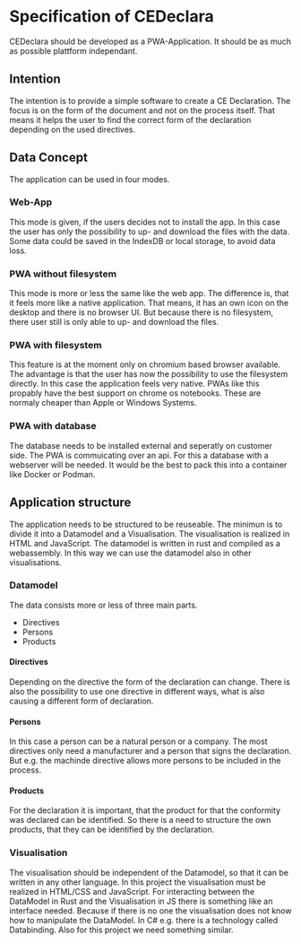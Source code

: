 # Specification of CEDeclara

CEDeclara should be developed as a PWA-Application.
It should be as much as possible plattform independant.  

## Intention

The intention is to provide a simple software to create a CE Declaration.
The focus is on the form of the document and not on the process itself.
That means it helps the user to find the correct form of the declaration depending on the used directives.

## Data Concept

The application can be used in four modes.

### Web-App

This mode is given, if the users decides not to install the app.
In this case the user has only the possibility to up- and download the files with the data.
Some data could be saved in the IndexDB or local storage, to avoid data loss.

### PWA without filesystem

This mode is more or less the same like the web app.
The difference is, that it feels more like a native application.
That means, it has an own icon on the desktop and there is no browser UI.
But because there is no filesystem, there user still is only able to up- and download the files.

### PWA with filesystem

This feature is at the moment only on chromium based browser available.
The advantage is that the user has now the possibility to use the filesystem directly.
In this case the application feels very native.
PWAs like this propably have the best support on chrome os notebooks.
These are normaly cheaper than Apple or Windows Systems.

### PWA with database

The database needs to be installed external and seperatly on customer side.
The PWA is commuicating over an api.
For this a database with a webserver will be needed.
It would be the best to pack this into a container like Docker or Podman.

## Application structure

The application needs to be structured to be reuseable.
The minimun is to divide it into a Datamodel and a Visualisation.
The visualisation is realized in HTML and JavaScript.
The datamodel is written in rust and compiled as a webassembly.
In this way we can use the datamodel also in other visualisations.

### Datamodel

The data consists more or less of three main parts.

- Directives
- Persons
- Products

#### Directives

Depending on the directive the form of the declaration can change.
There is also the possibility to use one directive in different ways, what is also causing a different form of declaration.

#### Persons

In this case a person can be a natural person or a company.
The most directives only need a manufacturer and a person that signs the declaration.
But e.g. the machinde directive allows more persons to be included in the process.

#### Products

For the declaration it is important, that the product for that the conformity was declared can be identified.
So there is a need to structure the own products, that they can be identified by the declaration.

### Visualisation

The visualisation should be independent of the Datamodel, so that it can be written in any other language.
In this project the visualisation must be realized in HTML/CSS and JavaScript.
For interacting between the DataModel in Rust and the Visualisation in JS there is something like an interface needed.
Because if there is no one the visualisation does not know how to manipulate the DataModel.
In C# e.g. there is a technology called Databinding.
Also for this project we need something similar.  